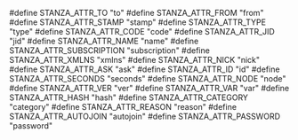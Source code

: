 #define STANZA_ATTR_TO "to"
#define STANZA_ATTR_FROM "from"
#define STANZA_ATTR_STAMP "stamp"
#define STANZA_ATTR_TYPE "type"
#define STANZA_ATTR_CODE "code"
#define STANZA_ATTR_JID "jid"
#define STANZA_ATTR_NAME "name"
#define STANZA_ATTR_SUBSCRIPTION "subscription"
#define STANZA_ATTR_XMLNS "xmlns"
#define STANZA_ATTR_NICK "nick"
#define STANZA_ATTR_ASK "ask"
#define STANZA_ATTR_ID "id"
#define STANZA_ATTR_SECONDS "seconds"
#define STANZA_ATTR_NODE "node"
#define STANZA_ATTR_VER "ver"
#define STANZA_ATTR_VAR "var"
#define STANZA_ATTR_HASH "hash"
#define STANZA_ATTR_CATEGORY "category"
#define STANZA_ATTR_REASON "reason"
#define STANZA_ATTR_AUTOJOIN "autojoin"
#define STANZA_ATTR_PASSWORD "password"